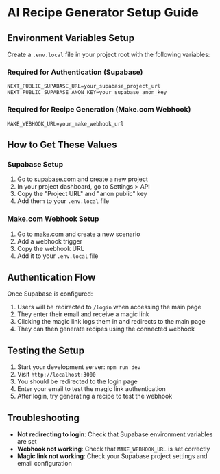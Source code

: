 # AI Recipe Generator Setup Guide

## Environment Variables Setup

Create a `.env.local` file in your project root with the following variables:

### Required for Authentication (Supabase)
```env
NEXT_PUBLIC_SUPABASE_URL=your_supabase_project_url
NEXT_PUBLIC_SUPABASE_ANON_KEY=your_supabase_anon_key
```

### Required for Recipe Generation (Make.com Webhook)
```env
MAKE_WEBHOOK_URL=your_make_webhook_url
```

## How to Get These Values

### Supabase Setup
1. Go to [supabase.com](https://supabase.com) and create a new project
2. In your project dashboard, go to Settings > API
3. Copy the "Project URL" and "anon public" key
4. Add them to your `.env.local` file

### Make.com Webhook Setup
1. Go to [make.com](https://make.com) and create a new scenario
2. Add a webhook trigger
3. Copy the webhook URL
4. Add it to your `.env.local` file

## Authentication Flow

Once Supabase is configured:
1. Users will be redirected to `/login` when accessing the main page
2. They enter their email and receive a magic link
3. Clicking the magic link logs them in and redirects to the main page
4. They can then generate recipes using the connected webhook

## Testing the Setup

1. Start your development server: `npm run dev`
2. Visit `http://localhost:3000`
3. You should be redirected to the login page
4. Enter your email to test the magic link authentication
5. After login, try generating a recipe to test the webhook

## Troubleshooting

- **Not redirecting to login**: Check that Supabase environment variables are set
- **Webhook not working**: Check that `MAKE_WEBHOOK_URL` is set correctly
- **Magic link not working**: Check your Supabase project settings and email configuration 